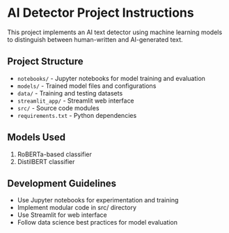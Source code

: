 # AI Detector Project Instructions

This project implements an AI text detector using machine learning models to distinguish between human-written and AI-generated text.

## Project Structure
- `notebooks/` - Jupyter notebooks for model training and evaluation
- `models/` - Trained model files and configurations
- `data/` - Training and testing datasets
- `streamlit_app/` - Streamlit web interface
- `src/` - Source code modules
- `requirements.txt` - Python dependencies

## Models Used
1. RoBERTa-based classifier
2. DistilBERT classifier

## Development Guidelines
- Use Jupyter notebooks for experimentation and training
- Implement modular code in src/ directory
- Use Streamlit for web interface
- Follow data science best practices for model evaluation
